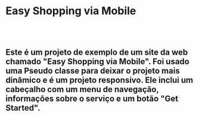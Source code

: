 <h1>Easy Shopping via Mobile</h1>
<br>
<br>
<h2>Este é um projeto de exemplo de um site da web chamado "Easy Shopping via Mobile".
  Foi usado uma Pseudo classe para deixar o projeto mais dinâmico e é um projeto responsivo. 
  Ele inclui um cabeçalho com um menu de navegação, informações sobre o serviço e um botão "Get Started".
</h2>
